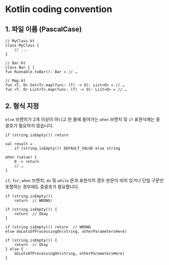 # Kotlin coding convention

## 1. 파일 이름 (PascalCase)

```
// MyClass.kt
class MyClass {
    // ...
}

// Bar.kt
class Bar { }
fun Runnable.toBar(): Bar = // …

// Map.kt
fun <T, O> Set<T>.map(func: (T) -> O): List<O> = // …
fun <T, O> List<T>.map(func: (T) -> O): List<O> = // …
```

## 2. 형식 지정

<code>else</code> 브랜치가 2개 이상이 아니고 한 줄에 들어가는 <code>when</code> 브랜치 및 <code>if</code> 표현식에는 중괄호가 필요하지 않습니다.

```
if (string.isEmpty()) return

val result =
    if (string.isEmpty()) DEFAULT_VALUE else string

when (value) {
    0 -> return
    // …
}
```

<code>if</code>, <code>for</code>, <code>when</code> 브랜치, <code>do</code> 및 <code>while</code> 문과 표현식의 경우 본문이 비어 있거나 단일 구문만 포함하는 경우에도 중괄호가 필요합니다.

```
if (string.isEmpty())
    return  // WRONG!

if (string.isEmpty()) {
    return  // Okay
}

if (string.isEmpty()) return  // WRONG
else doLotsOfProcessingOn(string, otherParametersHere)

if (string.isEmpty()) {
    return  // Okay
} else {
    doLotsOfProcessingOn(string, otherParametersHere)
}
```
